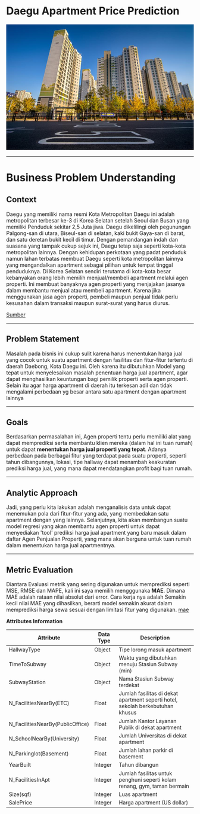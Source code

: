 # Daegu Apartment Price Prediction
![daegu](aptdaegu.jpg)
****

# **Business Problem Understanding**
## **Context**
Daegu yang memiliki nama resmi Kota Metropolitan Daegu ini adalah metropolitan terbesar ke-3 di Korea Selatan setelah Seoul dan Busan yang memiliki Penduduk sekitar 2,5 Juta jiwa. Daegu dikelilingi oleh pegunungan Palgong-san di utara, Biseul-san di selatan, kaki bukit Gaya-san di barat, dan satu deretan bukit kecil di timur. Dengan pemandangan indah dan suasana yang tampak cukup sejuk ini, Daegu tetap saja seperti kota-kota metropolitan lainnya. Dengan kehidupan perkotaan yang padat penduduk namun lahan terbatas membuat Daegu seperti kota metropolitan lainnya yang mengandalkan apartment sebagai pilihan untuk tempat tinggal penduduknya. Di Korea Selatan sendiri terutama di kota-kota besar kebanyakan orang lebih memilih menjual/membeli apartment melalui agen properti. Ini membuat banyaknya agen properti yang menjajakan jasanya dalam membantu menjual atau membeli apartment. Karena jika menggunakan jasa agen properti, pembeli maupun penjual tidak perlu kesusahan dalam transaksi maupun surat-surat yang harus diurus.

[Sumber](https://en.wikipedia.org/wiki/Daegu) 
***
## **Problem Statement**
Masalah pada bisnis ini cukup sulit karena harus menentukan harga jual yang cocok untuk suatu apartment dengan fasilitas dan fitur-fitur tertentu di daerah Daebong, Kota Daegu ini. Oleh karena itu dibutuhkan Model yang tepat untuk menyelesaikan masalah penentuan harga jual apartment, agar dapat menghasilkan keuntungan bagi pemilik properti serta agen properti. Selain itu agar harga apartment di daerah itu terkesan adil dan tidak mengalami perbedaan yg besar antara satu apartment dengan apartment lainnya
***
## **Goals**
Berdasarkan permasalahan ini, Agen properti tentu perlu memiliki alat yang dapat memprediksi serta membantu klien mereka (dalam hal ini tuan rumah) untuk dapat **menentukan harga jual properti yang tepat**. Adanya perbedaan pada berbagai fitur yang terdapat pada suatu properti, seperti tahun dibangunnya, lokasi, tipe hallway dapat menambah keakuratan prediksi harga jual, yang mana dapat mendatangkan profit bagi tuan rumah.
***
## **Analytic Approach**
Jadi, yang perlu kita lakukan adalah menganalisis data untuk dapat menemukan pola dari fitur-fitur yang ada, yang membedakan satu apartment dengan yang lainnya.
Selanjutnya, kita akan membangun suatu model regresi yang akan membantu agen properti untuk dapat menyediakan 'tool' prediksi harga jual apartment yang baru masuk dalam daftar Agen Penjualan Properti, yang mana akan berguna untuk tuan rumah dalam menentukan harga jual apartmentnya.
***
## **Metric Evaluation**
Diantara Evaluasi metrik yang sering digunakan untuk memprediksi seperti MSE, RMSE dan MAPE, kali ini saya memilih mengggunaka **MAE**. Dimana MAE adalah rataan nilai absolut dari error. Cara kerja nya adalah Semakin kecil nilai MAE yang dihasilkan, berarti model semakin akurat dalam memprediksi harga sewa sesuai dengan limitasi fitur yang digunakan. 
[mae](MAE.jpg)


**Attributes Information**


| **Attribute** | **Data Type** | **Description** |
| --- | --- | --- |
| HallwayType | Object | Tipe lorong masuk apartment  |
| TimeToSubway | Object | Waktu yang dibutuhkan menuju Stasiun Subway (min) |
| SubwayStation | Object | Nama Stasiun Subway terdekat |
| N_FacilitiesNearBy(ETC) | Float | Jumlah fasilitas di dekat apartment seperti hotel, sekolah berkebutuhan khusus |
| N_FacilitiesNearBy(PublicOffice) | Float | Jumlah Kantor Layanan Publik di dekat apartment |
| N_SchoolNearBy(University) | Float | Jumlah Universitas di dekat apartment |
| N_Parkinglot(Basement) | Float | Jumlah lahan parkir di basement |
| YearBuilt | Integer | Tahun dibangun |
| N_FacilitiesInApt | Integer | Jumlah fasilitas untuk penghuni seperti kolam renang, gym, taman bermain |
| Size(sqf) | Integer | Luas apartment |
| SalePrice | Integer | Harga apartment (US dollar) |
